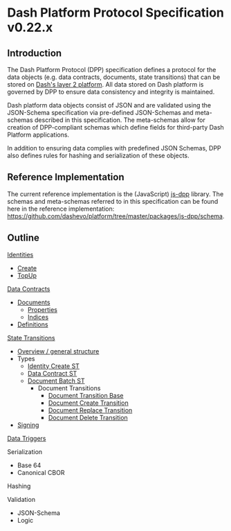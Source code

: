 # Dash Platform Protocol Specification v0.22.x

## Introduction

The Dash Platform Protocol (DPP) specification defines a protocol for the data
objects (e.g.  data contracts, documents, state transitions) that can be stored
on [Dash's layer 2
platform](https://dashplatform.readme.io/docs/introduction-what-is-dash-platform).
All data stored on Dash platform is governed by DPP to ensure data consistency
and integrity is maintained.

Dash platform data objects consist of JSON and are validated using the
JSON-Schema specification via pre-defined JSON-Schemas and meta-schemas
described in this specification. The meta-schemas allow for creation of
DPP-compliant schemas which define fields for third-party Dash Platform
applications.

In addition to ensuring data complies with predefined JSON Schemas, DPP also
defines rules for hashing and serialization of these objects.

## Reference Implementation

The current reference implementation is the (JavaScript)
[js-dpp](https://github.com/dashevo/platform/tree/master/packages/js-dpp) library. The schemas and
meta-schemas referred to in this specification can be found here in the
reference implementation: https://github.com/dashevo/platform/tree/master/packages/js-dpp/schema.

## Outline

[Identities](docs/identity.md)

 - [Create](docs/identity.md#identity-creation)
 - [TopUp](docs/identity.md#identity-topup)

[Data Contracts](docs/data-contract.md)

 - [Documents](docs/document.md#document-overview)
   - [Properties](docs/document.md#document-properties)
   - [Indices](docs/document.md#document-indices)
 - [Definitions](docs/document.md#definition-overview)

[State Transitions](docs/state-transition.md)

 - [Overview / general structure](docs/state-transition.md)
 - Types
   - [Identity Create ST](docs/identity.md#identity-creation)
   - [Data Contract ST](docs/data-contract.md#data-contract-creation)
   - [Document Batch ST](docs/document.md#document-submission)
     - Document Transitions
       - [Document Transition Base](docs/document.md#document-base-transition)
       - [Document Create Transition](docs/document.md#document-create-transition)
       - [Document Replace Transition](docs/document.md#document-replace-transition)
       - [Document Delete Transition](docs/document.md#document-delete-transition)
 - [Signing](docs/state-transition.md#state-transition-signing)

[Data Triggers](docs/data-trigger.md)

Serialization

 - Base 64
 - Canonical CBOR

Hashing

Validation

 - JSON-Schema
 - Logic
